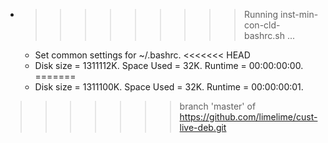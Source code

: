 * >>>>>>>>> Running inst-min-con-cld-bashrc.sh ...
  * Set common settings for ~/.bashrc.
<<<<<<< HEAD
  * Disk size = 1311112K. Space Used = 32K. Runtime = 00:00:00:00.
=======
  * Disk size = 1311100K. Space Used = 32K. Runtime = 00:00:00:01.
>>>>>>> branch 'master' of https://github.com/limelime/cust-live-deb.git
